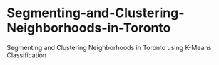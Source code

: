 # Segmenting-and-Clustering-Neighborhoods-in-Toronto
Segmenting and Clustering Neighborhoods in Toronto using K-Means Classification
